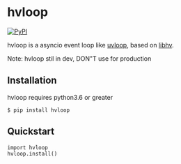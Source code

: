 # hvloop
[![PyPI](https://img.shields.io/pypi/v/hvloop.svg)](https://pypi.python.org/pypi/hvloop)

hvloop is a asyncio event loop like [uvloop](https://github.com/MagicStack/uvloop), based on [libhv](https://github.com/ithewei/libhv).

Note: hvloop stil in dev, DON"T use for production

## Installation
hvloop requires python3.6 or greater
```shell
$ pip install hvloop
```

## Quickstart
```shell
import hvloop
hvloop.install()

```

